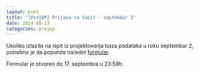 ```yaml
---
layout: post
title: "[ProjBP] Prijava za ispit - septembar 2"
date: 2024-09-13
categories: projbp
---
```


Ukoliko izlazite na ispit iz projektovanja baza podataka u roku septembar 2,
potrebno je da popunite naredni [formular](https://docs.google.com/forms/d/e/1FAIpQLSfxUpYuatvJwky8wv4znBzoq9usLHaLWn98NxPLl6Ui7lkcYQ/viewform?usp=sharing).

Formular je otvoren do 17. septembra u 23:59h.
